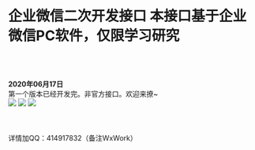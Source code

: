 # 企业微信二次开发接口  本接口基于企业微信PC软件，仅限学习研究
<br>
<br>
<br>
<b>2020年06月17日 </b><br>
第一个版本已经开发完。非官方接口。欢迎来撩~<br>
<img src="https://s1.ax1x.com/2020/06/17/NVNHFx.png" >
<img src="https://s1.ax1x.com/2020/06/17/NVNIm9.png" >
<img src="https://s1.ax1x.com/2020/06/17/NVNowR.png" >
<br/><br/><br/><br/>
详情加QQ：414917832（备注WxWork）<br><br>
